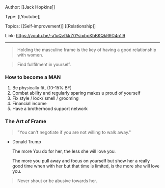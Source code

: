 
Author: [[Jack Hopkins]] 

Type: [[Youtube]]

Topics: [[Self-improvement]] [[Relationship]]

Link: https://youtu.be/-a1uQvfkkZ0?si=bpXbBKQkR9D4n1l9
___

 > Holding the masculine frame is the key of having a good relationship with women.

>	Find fullfilment in yourself.
### How to become a MAN
1.  Be physically fit, (10-15% BF)
2. Combat ability and regularly sparing makes u proud of yourself
3. Fix style / look/ smell / grooming
4. Financial income
5. Have a brotherhood support network

### The Art of Frame
> "You can't negotiate if you are not willing to walk away." 
 - Donald Trump
 
	The more You do for her, the less she will love you.
	
	The more you pull away and focus on yourself but show her a really good time when with her but that time is limited, is the more she will love you. 

> Never shout or be abusive towards her.


